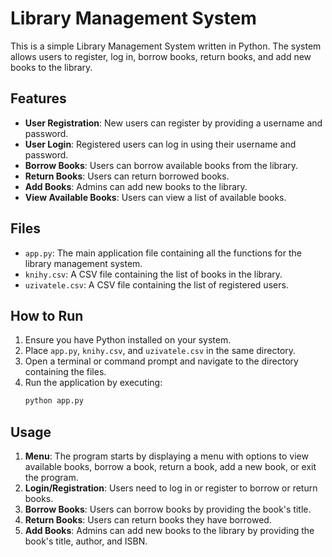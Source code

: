 # Library Management System

This is a simple Library Management System written in Python. The system allows users to register, log in, borrow books, return books, and add new books to the library.

## Features

- **User Registration**: New users can register by providing a username and password.
- **User Login**: Registered users can log in using their username and password.
- **Borrow Books**: Users can borrow available books from the library.
- **Return Books**: Users can return borrowed books.
- **Add Books**: Admins can add new books to the library.
- **View Available Books**: Users can view a list of available books.

## Files

- `app.py`: The main application file containing all the functions for the library management system.
- `knihy.csv`: A CSV file containing the list of books in the library.
- `uzivatele.csv`: A CSV file containing the list of registered users.

## How to Run

1. Ensure you have Python installed on your system.
2. Place `app.py`, `knihy.csv`, and `uzivatele.csv` in the same directory.
3. Open a terminal or command prompt and navigate to the directory containing the files.
4. Run the application by executing:
    ```sh
    python app.py
    ```

## Usage

1. **Menu**: The program starts by displaying a menu with options to view available books, borrow a book, return a book, add a new book, or exit the program.
2. **Login/Registration**: Users need to log in or register to borrow or return books.
3. **Borrow Books**: Users can borrow books by providing the book's title.
4. **Return Books**: Users can return books they have borrowed.
5. **Add Books**: Admins can add new books to the library by providing the book's title, author, and ISBN.




